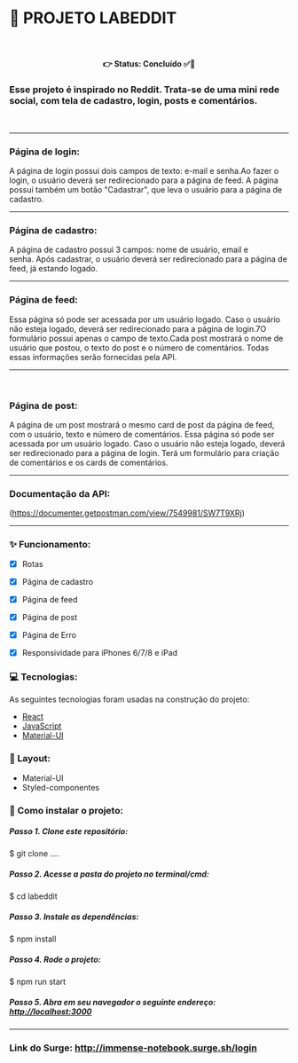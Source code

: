#  📌 PROJETO LABEDDIT
<br>
<h4 align='center'>
👉 Status: Concluído ✅👏
</h4>

### Esse projeto é inspirado no Reddit. Trata-se de uma mini rede social, com tela de cadastro, login, posts e comentários.
<br>
<hr />

### Página de login:  

A página de login possui dois campos de texto: e-mail e senha.Ao fazer o login, o usuário deverá ser redirecionado para a página de feed. A página possui também um botão "Cadastrar", que leva o usuário para a página de cadastro. 
<hr />

### Página de cadastro:
A página de cadastro possui 3 campos: nome de usuário, email e senha. Após cadastrar, o usuário deverá ser redirecionado para a página de feed, já estando logado.
<hr />

### Página de feed:
Essa página só pode ser acessada por um usuário logado. Caso o usuário não esteja logado, deverá ser redirecionado para a página de login.7O formulário possui apenas o campo de texto.Cada post mostrará o nome de usuário que postou, o texto do post e o número de comentários. Todas essas informações serão fornecidas pela API. 
<hr /> 

### Página de post:
A página de um post mostrará o mesmo card de post da página de feed, com o usuário, texto e número de comentários. Essa página só pode ser acessada por um usuário logado. Caso o usuário não esteja logado, deverá ser redirecionado para a página de login. Terá um formulário para criação de comentários e os cards de comentários.

<hr />

### Documentação da API:

(https://documenter.getpostman.com/view/7549981/SW7T9XRj) 


<hr />


### ✨ Funcionamento:


- [x] Rotas
- [x] Página de cadastro
- [x] Página de feed
- [x] Página de post
- [x] Página de Erro
- [x] Responsividade para iPhones 6/7/8 e iPad


### 💻 Tecnologias:
As seguintes tecnologias foram usadas na construção do projeto:
- [React](https://pt-br.reactjs.org/)
- [JavaScript](https://www.javascript.com/)
- [Material-UI](https://material-ui.com/pt/)


### 🎨 Layout:
- Material-UI
- Styled-componentes


### 📂 Como instalar o projeto:
##### Passo 1. Clone este repositório:
$ git clone ....
##### Passo 2. Acesse a pasta do projeto no terminal/cmd:
$ cd labeddit
##### Passo 3. Instale as dependências:
$ npm install
##### Passo 4. Rode o projeto:
$ npm run start
##### Passo 5. Abra em seu navegador o seguinte endereço: [http://localhost:3000](http://localhost:3000)

<hr />

### Link do Surge: http://immense-notebook.surge.sh/login
